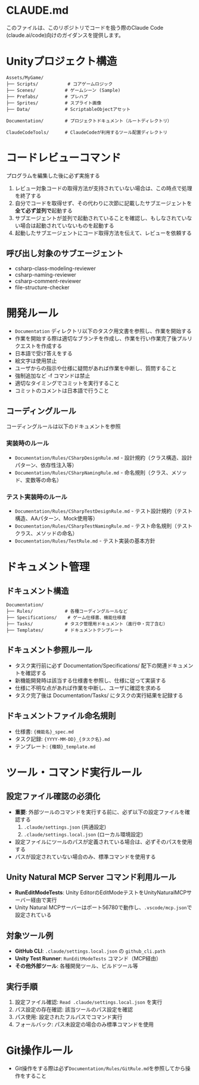 # CLAUDE.md

このファイルは、このリポジトリでコードを扱う際のClaude Code (claude.ai/code)向けのガイダンスを提供します。


# Unityプロジェクト構造
```
Assets/MyGame/
├── Scripts/           # コアゲームロジック
├── Scenes/           # ゲームシーン (Sample)
├── Prefabs/          # プレハブ
├── Sprites/          # スプライト画像
├── Data/             # ScriptableObjectアセット

Documentation/        # プロジェクトドキュメント（ルートディレクトリ）

ClaudeCodeTools/      # ClaudeCodeが利用するツール配置ディレクトリ
```

# コードレビューコマンド  
プログラムを編集した後に必ず実施する
1. レビュー対象コードの取得方法が支持されていない場合は、この時点で処理を終了する  
2. 自分でコードを取得せず、その代わりに次節に記載したサブエージェントを**全て必ず並列で**起動する  
3. サブエージェントが並列で起動されていることを確認し、もしなされていない場合は起動されていないものを起動する  
4. 起動したサブエージェントにコード取得方法を伝えて、レビューを依頼する  

## 呼び出し対象のサブエージェント   
* csharp-class-modeling-reviewer    
* csharp-naming-reviewer  
* csharp-comment-reviewer  
* file-structure-checker  

# 開発ルール
- `Documentation` ディレクトリ以下のタスク用文書を参照し、作業を開始する
- 作業を開始する際は適切なブランチを作成し、作業を行い作業完了後プルリクエストを作成する
- 日本語で受け答えをする
- 絵文字は使用禁止
- ユーザからの指示や仕様に疑問があれば作業を中断し、質問すること
- 強制追加など -f コマンドは禁止
- 適切なタイミングでコミットを実行すること
- コミットのコメントは日本語で行うこと

## コーディングルール
コーディングルールは以下のドキュメントを参照

### 実装時のルール
- `Documentation/Rules/CSharpDesignRule.md` - 設計規約（クラス構造、設計パターン、依存性注入等）
- `Documentation/Rules/CSharpNamingRule.md` - 命名規則（クラス、メソッド、変数等の命名）

### テスト実装時のルール
- `Documentation/Rules/CSharpTestDesignRule.md` - テスト設計規約（テスト構造、AAパターン、Mock使用等）
- `Documentation/Rules/CSharpTestNamingRule.md` - テスト命名規則（テストクラス、メソッドの命名）
- `Documentation/Rules/TestRule.md` - テスト実装の基本方針

# ドキュメント管理

## ドキュメント構造
```
Documentation/
├── Rules/            # 各種コーディングルールなど
├── Specifications/    # ゲーム仕様書、機能仕様書
├── Tasks/            # タスク管理用ドキュメント（進行中・完了含む）
├── Templates/        # ドキュメントテンプレート
```

## ドキュメント参照ルール
- タスク実行前に必ず Documentation/Specifications/ 配下の関連ドキュメントを確認する
- 新機能開発時は該当する仕様書を参照し、仕様に従って実装する
- 仕様に不明な点があれば作業を中断し、ユーザに確認を求める
- タスク完了後は Documentation/Tasks/ にタスクの実行結果を記録する

## ドキュメントファイル命名規則
- 仕様書: `{機能名}_spec.md`
- タスク記録: `{YYYY-MM-DD}_{タスク名}.md`
- テンプレート: `{種類}_template.md`

# ツール・コマンド実行ルール

## 設定ファイル確認の必須化
- **重要**: 外部ツールのコマンドを実行する前に、必ず以下の設定ファイルを確認する
  1. `.claude/settings.json` (共通設定)
  2. `.claude/settings.local.json` (ローカル環境設定)
- 設定ファイルにツールのパスが定義されている場合は、必ずそのパスを使用する
- パスが設定されていない場合のみ、標準コマンドを使用する

## Unity Natural MCP Server コマンド利用ルール
- **RunEditModeTests**: Unity EditorのEditModeテストをUnityNaturalMCPサーバー経由で実行
- Unity Natural MCPサーバーはポート56780で動作し、`.vscode/mcp.json`で設定されている

## 対象ツール例
- **GitHub CLI**: `.claude/settings.local.json` の `github_cli.path`
- **Unity Test Runner**: `RunEditModeTests` コマンド（MCP経由）
- **その他外部ツール**: 各種開発ツール、ビルドツール等

## 実行手順
1. 設定ファイル確認: `Read .claude/settings.local.json` を実行
2. パス設定の存在確認: 該当ツールのパス設定を確認
3. パス使用: 設定されたフルパスでコマンド実行
4. フォールバック: パス未設定の場合のみ標準コマンドを使用

# Git操作ルール
- Git操作をする際は必ず`Documentation/Rules/GitRule.md`を参照してから操作をすること
